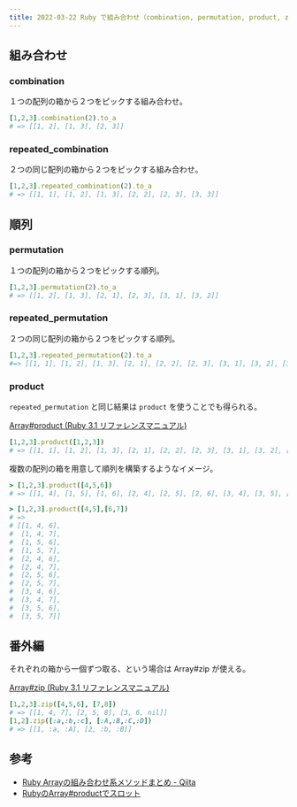 ```yaml
---
title: 2022-03-22 Ruby で組み合わせ（combination, permutation, product, zip）
---
```


## 組み合わせ

### combination

１つの配列の箱から２つをピックする組み合わせ。

```rb
[1,2,3].combination(2).to_a
# => [[1, 2], [1, 3], [2, 3]]
```

### repeated_combination

２つの同じ配列の箱から２つをピックする組み合わせ。


```rb
[1,2,3].repeated_combination(2).to_a
# => [[1, 1], [1, 2], [1, 3], [2, 2], [2, 3], [3, 3]]
```

## 順列

### permutation

１つの配列の箱から２つをピックする順列。

```rb
[1,2,3].permutation(2).to_a
# => [[1, 2], [1, 3], [2, 1], [2, 3], [3, 1], [3, 2]]
```

### repeated_permutation

２つの同じ配列の箱から２つをピックする順列。

```rb
[1,2,3].repeated_permutation(2).to_a
#=> [[1, 1], [1, 2], [1, 3], [2, 1], [2, 2], [2, 3], [3, 1], [3, 2], [3, 3]]
```

### product

`repeated_permutation` と同じ結果は `product` を使うことでも得られる。

[Array#product (Ruby 3.1 リファレンスマニュアル)](https://docs.ruby-lang.org/ja/latest/method/Array/i/product.html)

```rb
[1,2,3].product([1,2,3])
# => [[1, 1], [1, 2], [1, 3], [2, 1], [2, 2], [2, 3], [3, 1], [3, 2], [3, 3]]
```

複数の配列の箱を用意して順列を構築するようなイメージ。

```rb
> [1,2,3].product([4,5,6])
# => [[1, 4], [1, 5], [1, 6], [2, 4], [2, 5], [2, 6], [3, 4], [3, 5], [3, 6]]
```

```rb
> [1,2,3].product([4,5],[6,7])
# =>
# [[1, 4, 6],
#  [1, 4, 7],
#  [1, 5, 6],
#  [1, 5, 7],
#  [2, 4, 6],
#  [2, 4, 7],
#  [2, 5, 6],
#  [2, 5, 7],
#  [3, 4, 6],
#  [3, 4, 7],
#  [3, 5, 6],
#  [3, 5, 7]]
```

## 番外編

それぞれの箱から一個ずつ取る、という場合は Array#zip が使える。

[Array#zip (Ruby 3.1 リファレンスマニュアル)](https://docs.ruby-lang.org/ja/latest/method/Array/i/zip.html)

```rb
[1,2,3].zip([4,5,6], [7,8])
# => [[1, 4, 7], [2, 5, 8], [3, 6, nil]]
[1,2].zip([:a,:b,:c], [:A,:B,:C,:D])
# => [[1, :a, :A], [2, :b, :B]]
```

## 参考

- [Ruby Arrayの組み合わせ系メソッドまとめ - Qiita](https://qiita.com/shshimamo/items/5a458ecc88e7c24d5112)
- [RubyのArray#productでスロット](https://akhtikd.com/posts/2020-02-22/)
